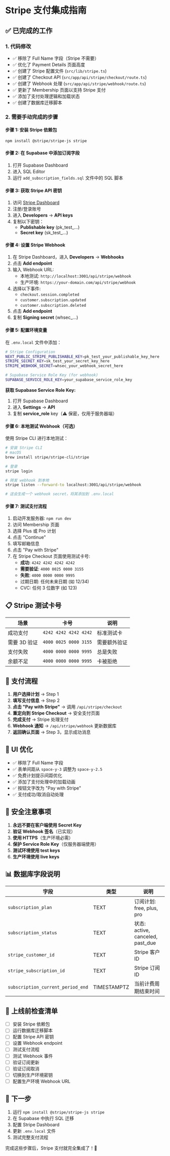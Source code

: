 # Stripe 支付集成指南

## ✅ 已完成的工作

### 1. 代码修改
- ✅ 移除了 Full Name 字段（Stripe 不需要）
- ✅ 优化了 Payment Details 页面高度
- ✅ 创建了 Stripe 配置文件 (`src/lib/stripe.ts`)
- ✅ 创建了 Checkout API (`src/app/api/stripe/checkout/route.ts`)
- ✅ 创建了 Webhook 处理 (`src/app/api/stripe/webhook/route.ts`)
- ✅ 更新了 Membership 页面以支持 Stripe 支付
- ✅ 添加了支付处理逻辑和加载状态
- ✅ 创建了数据库迁移脚本

### 2. 需要手动完成的步骤

#### 步骤 1: 安装 Stripe 依赖包

```bash
npm install @stripe/stripe-js stripe
```

#### 步骤 2: 在 Supabase 中添加订阅字段

1. 打开 Supabase Dashboard
2. 进入 SQL Editor
3. 运行 `add_subscription_fields.sql` 文件中的 SQL 脚本

#### 步骤 3: 获取 Stripe API 密钥

1. 访问 [Stripe Dashboard](https://dashboard.stripe.com/)
2. 注册/登录账号
3. 进入 **Developers** → **API keys**
4. 复制以下密钥：
   - **Publishable key** (pk_test_...)
   - **Secret key** (sk_test_...)

#### 步骤 4: 设置 Stripe Webhook

1. 在 Stripe Dashboard，进入 **Developers** → **Webhooks**
2. 点击 **Add endpoint**
3. 输入 Webhook URL:
   - 本地测试: `http://localhost:3001/api/stripe/webhook`
   - 生产环境: `https://your-domain.com/api/stripe/webhook`
4. 选择以下事件:
   - `checkout.session.completed`
   - `customer.subscription.updated`
   - `customer.subscription.deleted`
5. 点击 **Add endpoint**
6. 复制 **Signing secret** (whsec_...)

#### 步骤 5: 配置环境变量

在 `.env.local` 文件中添加：

```bash
# Stripe Configuration
NEXT_PUBLIC_STRIPE_PUBLISHABLE_KEY=pk_test_your_publishable_key_here
STRIPE_SECRET_KEY=sk_test_your_secret_key_here
STRIPE_WEBHOOK_SECRET=whsec_your_webhook_secret_here

# Supabase Service Role Key (for webhook)
SUPABASE_SERVICE_ROLE_KEY=your_supabase_service_role_key
```

**获取 Supabase Service Role Key:**
1. 打开 Supabase Dashboard
2. 进入 **Settings** → **API**
3. 复制 **service_role** key（⚠️ 保密，仅用于服务器端）

#### 步骤 6: 本地测试 Webhook（可选）

使用 Stripe CLI 进行本地测试：

```bash
# 安装 Stripe CLI
# macOS
brew install stripe/stripe-cli/stripe

# 登录
stripe login

# 转发 webhook 到本地
stripe listen --forward-to localhost:3001/api/stripe/webhook

# 这会生成一个 webhook secret，将其添加到 .env.local
```

#### 步骤 7: 测试支付流程

1. 启动开发服务器: `npm run dev`
2. 访问 Membership 页面
3. 选择 Plus 或 Pro 计划
4. 点击 "Continue"
5. 填写邮箱信息
6. 点击 "Pay with Stripe"
7. 在 Stripe Checkout 页面使用测试卡号:
   - **成功**: `4242 4242 4242 4242`
   - **需要验证**: `4000 0025 0000 3155`
   - **失败**: `4000 0000 0000 9995`
   - 过期日期: 任何未来日期 (如 12/34)
   - CVC: 任何 3 位数字 (如 123)

## 📋 Stripe 测试卡号

| 场景 | 卡号 | 说明 |
|------|------|------|
| 成功支付 | `4242 4242 4242 4242` | 标准测试卡 |
| 需要 3D 验证 | `4000 0025 0000 3155` | 需要额外验证 |
| 支付失败 | `4000 0000 0000 9995` | 总是失败 |
| 余额不足 | `4000 0000 0000 9995` | 卡被拒绝 |

## 🔄 支付流程

1. **用户选择计划** → Step 1
2. **填写支付信息** → Step 2
3. **点击 "Pay with Stripe"** → 调用 `/api/stripe/checkout`
4. **重定向到 Stripe Checkout** → 安全支付页面
5. **完成支付** → Stripe 处理支付
6. **Webhook 通知** → `/api/stripe/webhook` 更新数据库
7. **返回确认页面** → Step 3，显示成功消息

## 🎨 UI 优化

- ✅ 移除了 Full Name 字段
- ✅ 表单间距从 `space-y-3` 调整为 `space-y-2.5`
- ✅ 免费计划提示间距优化
- ✅ 添加了支付处理中的加载动画
- ✅ 按钮文字改为 "Pay with Stripe"
- ✅ 支付成功/取消自动处理

## 🔐 安全注意事项

1. **永远不要在客户端使用 Secret Key**
2. **验证 Webhook 签名**（已实现）
3. **使用 HTTPS**（生产环境必需）
4. **保护 Service Role Key**（仅服务器端使用）
5. **测试环境使用 test keys**
6. **生产环境使用 live keys**

## 📊 数据库字段说明

| 字段 | 类型 | 说明 |
|------|------|------|
| `subscription_plan` | TEXT | 订阅计划: free, plus, pro |
| `subscription_status` | TEXT | 状态: active, canceled, past_due |
| `stripe_customer_id` | TEXT | Stripe 客户 ID |
| `stripe_subscription_id` | TEXT | Stripe 订阅 ID |
| `subscription_current_period_end` | TIMESTAMPTZ | 当前计费周期结束时间 |

## 🚀 上线前检查清单

- [ ] 安装 Stripe 依赖包
- [ ] 运行数据库迁移脚本
- [ ] 配置 Stripe API 密钥
- [ ] 设置 Webhook endpoint
- [ ] 测试支付流程
- [ ] 测试 Webhook 事件
- [ ] 验证订阅更新
- [ ] 验证订阅取消
- [ ] 切换到生产环境密钥
- [ ] 配置生产环境 Webhook URL

## 🎯 下一步

1. 运行 `npm install @stripe/stripe-js stripe`
2. 在 Supabase 中执行 SQL 迁移
3. 配置 Stripe Dashboard
4. 更新 `.env.local` 文件
5. 测试完整支付流程

完成这些步骤后，Stripe 支付就完全集成了！🎉
